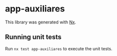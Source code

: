 # app-auxiliares

This library was generated with [Nx](https://nx.dev).

## Running unit tests

Run `nx test app-auxiliares` to execute the unit tests.
